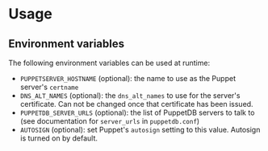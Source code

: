 # Usage

## Environment variables

The following environment variables can be used at runtime:

* `PUPPETSERVER_HOSTNAME` (optional): the name to use as the Puppet
  server's `certname`
* `DNS_ALT_NAMES` (optional): the `dns_alt_names` to use for the server's
  certificate. Can not be changed once that certificate has been issued.
* `PUPPETDB_SERVER_URLS` (optional): the list of PuppetDB servers to talk
  to (see documentation for `server_urls` in `puppetdb.conf`)
* `AUTOSIGN` (optional): set Puppet's `autosign` setting to this
  value. Autosign is turned on by default.
